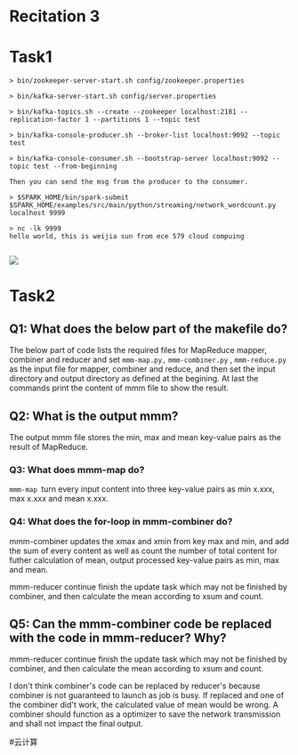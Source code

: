 # Recitation 3
# Task1

```shell
> bin/zookeeper-server-start.sh config/zookeeper.properties

> bin/kafka-server-start.sh config/server.properties

> bin/kafka-topics.sh --create --zookeeper localhost:2181 --replication-factor 1 --partitions 1 --topic test

> bin/kafka-console-producer.sh --broker-list localhost:9092 --topic test

> bin/kafka-console-consumer.sh --bootstrap-server localhost:9092 --topic test --from-beginning

Then you can send the msg from the producer to the consumer.

> $SPARK_HOME/bin/spark-submit $SPARK_HOME/examples/src/main/python/streaming/network_wordcount.py localhost 9999

> nc -lk 9999
hello world, this is weijia sun from ece 579 cloud compuing


```
![](Recitation%203/C07BD12D-9BF1-47D5-A8F9-5B32B03C9693.png)


# Task2
## Q1: What does the below part of the makefile do?
The below part of code lists the required files for MapReduce mapper, combiner and reducer and set `mmm-map.py,` `mmm-combiner.py` , `mmm-reduce.py` as the input file for mapper, combiner and reduce, and then set the input directory and output directory as defined at the begining. At last the commands print the content of mmm file to show the result.

## Q2: What is the output mmm?
 The output mmm file stores the min, max and mean key-value pairs as the result of MapReduce. 

### Q3: What does mmm-map do?
`mmm-map `turn every input content into three key-value pairs as min x.xxx, max x.xxx and mean x.xxx.

### Q4: What does the for-loop in mmm-combiner do?
mmm-combiner updates the xmax and xmin from key max and min, and add the sum of every content as well as count the number of total content for futher calculation of mean, output processed key-value pairs as min, max and mean.

mmm-reducer continue finish the update task which may not be finished by combiner, and then calculate the mean according to xsum and count.

## Q5: Can the mmm-combiner code be replaced with the code in mmm-reducer? Why?
mmm-reducer continue finish the update task which may not be finished by combiner, and then calculate the mean according to xsum and count.

I don't think combiner's code can be replaced by reducer's because combiner is not guaranteed to launch as job is busy. If replaced and one of the combiner did't work, the calculated value of mean would be wrong. A combiner should function as a optimizer to save the network transmission and shall not impact the final output. 


#云计算